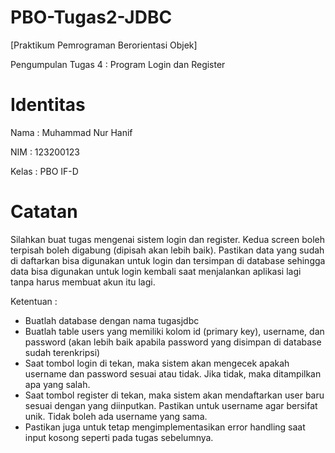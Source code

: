 # PBO-Tugas2-JDBC
[Praktikum Pemrograman Berorientasi Objek]

Pengumpulan Tugas 4 : Program Login dan Register

# Identitas
Nama : Muhammad Nur Hanif

NIM : 123200123

Kelas : PBO IF-D

# Catatan
Silahkan buat tugas mengenai sistem login dan register. Kedua screen boleh terpisah boleh digabung (dipisah akan lebih baik).  Pastikan data yang sudah di daftarkan bisa digunakan untuk login dan tersimpan di database sehingga data bisa digunakan untuk login kembali saat menjalankan aplikasi lagi tanpa harus membuat akun itu lagi.

Ketentuan :

- Buatlah database dengan nama tugasjdbc
- Buatlah table users yang memiliki kolom id (primary key), username, dan password (akan lebih baik apabila password yang disimpan di database sudah terenkripsi)
- Saat tombol login di tekan, maka sistem akan mengecek apakah username dan password sesuai atau tidak. Jika tidak, maka ditampilkan apa yang salah.
- Saat tombol register di tekan, maka sistem akan mendaftarkan user baru sesuai dengan yang diinputkan. Pastikan untuk username agar bersifat unik. Tidak boleh ada username yang sama.
- Pastikan juga untuk tetap mengimplementasikan error handling saat input kosong seperti pada tugas sebelumnya.
